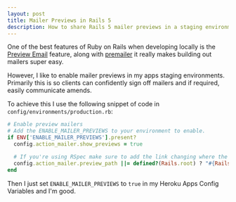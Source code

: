 ```yaml
---
layout: post
title: Mailer Previews in Rails 5
description: How to share Rails 5 mailer previews in a staging environment
---
```


One of the best features of Ruby on Rails when developing locally is the [Preview Email](http://guides.rubyonrails.org/action_mailer_basics.html#previewing-emails) feature, along with [premailer](https://github.com/fphilipe/premailer-rails) it really makes building out mailers super easy.

However, I like to enable mailer previews in my apps staging environments. Primarily this is so clients can confidently sign off mailers and if required, easily communicate amends.

To achieve this I use the following snippet of code in `config/environments/production.rb`:

```ruby
# Enable preview mailers
# Add the ENABLE_MAILER_PREVIEWS to your environment to enable.
if ENV['ENABLE_MAILER_PREVIEWS'].present?
  config.action_mailer.show_previews = true

  # If you're using RSpec make sure to add the link changing where the previews path is.
  config.action_mailer.preview_path ||= defined?(Rails.root) ? "#{Rails.root}/spec/mailers/previews" : nil
end
```

Then I just set `ENABLE_MAILER_PREVIEWS` to `true` in my Heroku Apps Config Variables and I'm good.
